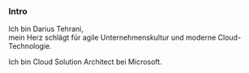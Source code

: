 ### <i class="fa fa-heartbeat" aria-hidden="true"></i> Intro
Ich bin Darius Tehrani,  
mein Herz schlägt für agile Unternehmenskultur und moderne Cloud-Technologie.  

Ich bin Cloud Solution Architect bei Microsoft.  
